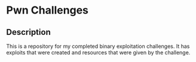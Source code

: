 # Pwn Challenges

## Description

This is a repository for my completed binary exploitation challenges. It has exploits that were created and resources that were given by the challenge.
